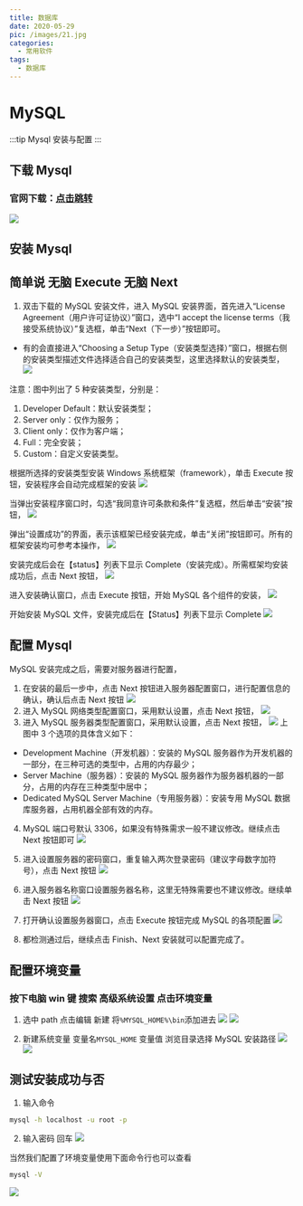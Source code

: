 ```yaml
---
title: 数据库
date: 2020-05-29
pic: /images/21.jpg
categories:
  - 常用软件
tags:
  - 数据库
---
```


# MySQL

:::tip
Mysql 安装与配置
:::

<!-- more -->

## 下载 Mysql

### 官网下载：[点击跳转](https://dev.mysql.com/downloads/installer/)

![](/Tutorial-assets/11.png)

## 安装 Mysql

## 简单说 无脑 Execute 无脑 Next

1. 双击下载的 MySQL 安装文件，进入 MySQL 安装界面，首先进入“License Agreement（用户许可证协议）”窗口，选中“I accept the license terms（我接受系统协议）”复选框，单击“Next（下一步）”按钮即可。

- 有的会直接进入“Choosing a Setup Type（安装类型选择）”窗口，根据右侧的安装类型描述文件选择适合自己的安装类型，这里选择默认的安装类型，
  ![](/Tutorial-assets/12.png)

注意：图中列出了 5 种安装类型，分别是：

1. Developer Default：默认安装类型；
2. Server only：仅作为服务；
3. Client only：仅作为客户端；
4. Full：完全安装；
5. Custom：自定义安装类型。

根据所选择的安装类型安装 Windows 系统框架（framework），单击 Execute 按钮，安装程序会自动完成框架的安装
![](/Tutorial-assets/13.png)

当弹出安装程序窗口时，勾选“我同意许可条款和条件”复选框，然后单击“安装”按钮，
![](/Tutorial-assets/14.png)

弹出“设置成功”的界面，表示该框架已经安装完成，单击“关闭”按钮即可。所有的框架安装均可参考本操作，
![](/Tutorial-assets/15.png)

安装完成后会在【status】列表下显示 Complete（安装完成）。所需框架均安装成功后，点击 Next 按钮，
![](/Tutorial-assets/16.png)

进入安装确认窗口，点击 Execute 按钮，开始 MySQL 各个组件的安装，
![](/Tutorial-assets/17.png)

开始安装 MySQL 文件，安装完成后在【Status】列表下显示 Complete
![](/Tutorial-assets/18.png)

## 配置 Mysql

MySQL 安装完成之后，需要对服务器进行配置，

1. 在安装的最后一步中，点击 Next 按钮进入服务器配置窗口，进行配置信息的确认，确认后点击 Next 按钮
   ![](/Tutorial-assets/19.png)
2. 进入 MySQL 网络类型配置窗口，采用默认设置，点击 Next 按钮，
   ![](/Tutorial-assets/20.png)
3. 进入 MySQL 服务器类型配置窗口，采用默认设置，点击 Next 按钮，
   ![](/Tutorial-assets/21.png)
   上图中 3 个选项的具体含义如下：

- Development Machine（开发机器）：安装的 MySQL 服务器作为开发机器的一部分，在三种可选的类型中，占用的内存最少；
- Server Machine（服务器）：安装的 MySQL 服务器作为服务器机器的一部分，占用的内存在三种类型中居中；
- Dedicated MySQL Server Machine（专用服务器）：安装专用 MySQL 数据库服务器，占用机器全部有效的内存。

4. MySQL 端口号默认 3306，如果没有特殊需求一般不建议修改。继续点击 Next 按钮即可
   ![](/Tutorial-assets/22.png)

5. 进入设置服务器的密码窗口，重复输入两次登录密码（建议字母数字加符号），点击 Next 按钮
   ![](/Tutorial-assets/23.png)
6. 进入服务器名称窗口设置服务器名称，这里无特殊需要也不建议修改。继续单击 Next 按钮
   ![](/Tutorial-assets/24.png)

7. 打开确认设置服务器窗口，点击 Execute 按钮完成 MySQL 的各项配置
   ![](/Tutorial-assets/25.png)
8. 都检测通过后，继续点击 Finish、Next 安装就可以配置完成了。

## 配置环境变量

### 按下电脑 win 键 搜索 高级系统设置 点击环境变量

1. 选中 path 点击编辑 新建 将`%MYSQL_HOME%\bin`添加进去
   ![](/Tutorial-assets/26.png)
   ![](/Tutorial-assets/27.png)

2. 新建系统变量 变量名`MYSQL_HOME` 变量值 浏览目录选择 MySQL 安装路径
   ![](/Tutorial-assets/28.png)
   ![](/Tutorial-assets/29.png)

## 测试安装成功与否

1. 输入命令

```sh
mysql -h localhost -u root -p
```

2. 输入密码 回车
   ![](/Tutorial-assets/30.png)

当然我们配置了环境变量使用下面命令行也可以查看

```sh
mysql -V
```

![](/Tutorial-assets/31.png)
